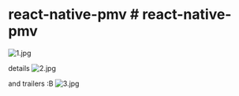 # react-native-pmv # react-native-pmv
![1.jpg](https://udacity-reviews-uploads.s3.us-west-2.amazonaws.com/_attachments/21595/1535137342/1.jpg)

details
![2.jpg](https://udacity-reviews-uploads.s3.us-west-2.amazonaws.com/_attachments/21595/1535137342/2.jpg)

and trailers :B
![3.jpg](https://udacity-reviews-uploads.s3.us-west-2.amazonaws.com/_attachments/21595/1535137342/3.jpg)
